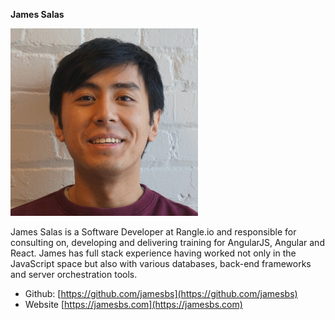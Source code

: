 **James Salas**

<img src="./james-salas.jpg" alt="James Salas"/>

James Salas is a Software Developer at Rangle.io and responsible for consulting on, developing and delivering training for AngularJS, Angular and React. James has full stack experience having worked not only in the JavaScript space but also with various databases, back-end frameworks and server orchestration tools.

* Github: [https://github.com/jamesbs](https://github.com/jamesbs)
* Website [https://jamesbs.com](https://jamesbs.com)
